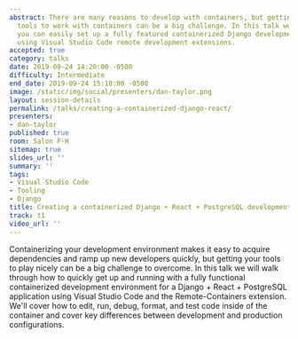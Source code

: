 ```yaml
---
abstract: There are many reasons to develop with containers, but getting your developer
  tools to work with containers can be a big challenge. In this talk we'll show how
  you can easily set up a fully featured containerized Django development environment
  using Visual Studio Code remote development extensions.
accepted: true
category: talks
date: 2019-09-24 14:20:00 -0500
difficulty: Intermediate
end_date: 2019-09-24 15:10:00 -0500
image: /static/img/social/presenters/dan-taylor.png
layout: session-details
permalink: /talks/creating-a-containerized-django-react/
presenters:
- dan-taylor
published: true
room: Salon F-H
sitemap: true
slides_url: ''
summary: ''
tags:
- Visual Studio Code
- Tooling
- Django
title: Creating a containerized Django + React + PostgreSQL development environment
track: t1
video_url: ''
---
```


Containerizing your development environment makes it easy to acquire dependencies and ramp up new developers quickly, but getting your tools to play nicely can be a big challenge to overcome. In this talk we will walk through how to quickly get up and running with a fully functional containerized development environment for a Django + React + PostgreSQL application using Visual Studio Code and the Remote-Containers extension. We'll cover how to edit, run, debug, format, and test code inside of the container and cover key differences between development and production configurations.